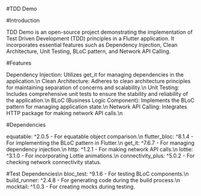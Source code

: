 #TDD Demo

#Introduction

TDD Demo is an open-source project demonstrating the implementation of Test Driven Development (TDD) principles in a Flutter application. It incorporates essential features such as Dependency Injection, Clean Architecture, Unit Testing, BLoC pattern, and Network API Calling.

#Features

Dependency Injection: Utilizes get_it for managing dependencies in the application.\n
Clean Architecture: Adheres to clean architecture principles for maintaining separation of concerns and scalability.\n
Unit Testing: Includes comprehensive unit tests to ensure the stability and reliability of the application.\n
BLoC (Business Logic Component): Implements the BLoC pattern for managing application state.\n
Network API Calling: Integrates HTTP package for making network API calls.\n

#Dependencies

equatable: ^2.0.5 - For equatable object comparison.\n
flutter_bloc: ^8.1.4 - For implementing the BLoC pattern in Flutter.\n
get_it: ^7.6.7 - For managing dependency injection.\n
http: ^1.2.1 - For making network API calls.\n
lottie: ^3.1.0 - For incorporating Lottie animations.\n
connectivity_plus: ^5.0.2 - For checking network connectivity status.


#Test Dependencies\n
bloc_test: ^9.1.6 - For testing BLoC components.\n
build_runner: ^2.4.8 - For generating code during the build process.\n
mocktail: ^1.0.3 - For creating mocks during testing.
